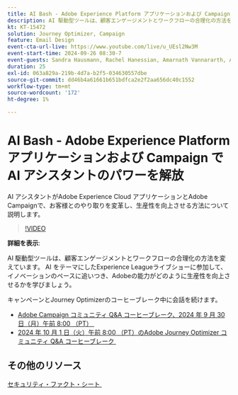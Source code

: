 ```yaml
---
title: AI Bash - Adobe Experience Platform アプリケーションおよび Campaign で AI アシスタントのパワーを解放
description: AI 駆動型ツールは、顧客エンゲージメントとワークフローの合理化の方法を変えています。 AI をテーマとしたExperience Leagueライブウェビナーに参加して、イノベーションのペースに追いつき、Adobeの能力が生産性をどのように向上させるかを学びましょう。 
kt: KT-15472
solution: Journey Optimizer, Campaign
feature: Email Design
event-cta-url-live: https://www.youtube.com/live/u_UEsl2Nw3M
event-start-time: 2024-09-26 08:30-7
event-guests: Sandra Hausmann, Rachel Hanessian, Amarnath Vannararth, Arthur Lacroix
duration: 25
exl-id: 063a829a-219b-4d7a-b2f5-034630557dbe
source-git-commit: dd46b4a61661b651bdfca2e2f2aa656dc40c1552
workflow-type: tm+mt
source-wordcount: '172'
ht-degree: 1%

---
```


# AI Bash - Adobe Experience Platform アプリケーションおよび Campaign で AI アシスタントのパワーを解放

AI アシスタントがAdobe Experience Cloud アプリケーションとAdobe Campaignで、お客様とのやり取りを変革し、生産性を向上させる方法について説明します。 

>[!VIDEO](https://video.tv.adobe.com/v/3434781/?learn=on)

**詳細を表示**:

AI 駆動型ツールは、顧客エンゲージメントとワークフローの合理化の方法を変えています。 AI をテーマにしたExperience Leagueライブショーに参加して、イノベーションのペースに追いつき、Adobeの能力がどのように生産性を向上させるかを学びましょう。

キャンペーンとJourney Optimizerのコーヒーブレーク中に会話を続けます。

* [Adobe Campaign コミュニティ Q&amp;A コーヒーブレーク、2024 年 9 月 30 日（月）午前 8:00 （PT） &#x200B;](https://nam04.safelinks.protection.outlook.com/?url=https%3A%2F%2Fexperienceleaguecommunities.adobe.com%2Ft5%2Fcampaign-classic-events%2Fcommunity-q-amp-a-coffee-break-september-30th-with-adobe%2Fev-p%2F703121&data=05%7C02%7Chausmann%40adobe.com%7C7189a987b4f74e95126b08dcd70c74ee%7Cfa7b1b5a7b34438794aed2c178decee1%7C0%7C0%7C638621695970863600%7CUnknown%7CTWFpbGZsb3d8eyJWIjoiMC4wLjAwMDAiLCJQIjoiV2luMzIiLCJBTiI6Ik1haWwiLCJXVCI6Mn0%3D%7C0%7C%7C%7C&sdata=2HQwN%2BqCPtffUggjzyJWxZutYbYbOTQU4buQKHSux70%3D&reserved=0)
* [2024 年 10 月 1 日（火）午前 8:00 （PT）のAdobe Journey Optimizer コミュニティ Q&amp;A コーヒーブレーク &#x200B;](https://nam04.safelinks.protection.outlook.com/?url=https%3A%2F%2Fexperienceleaguecommunities.adobe.com%2Ft5%2Fjourney-optimizer-events%2Fcommunity-q-amp-a-coffee-break-october-1st-with-adobe-journey%2Fev-p%2F703114&data=05%7C02%7Chausmann%40adobe.com%7C9eaaed2924ce4bcfc40508dcd70cd9f9%7Cfa7b1b5a7b34438794aed2c178decee1%7C0%7C0%7C638621697420749077%7CUnknown%7CTWFpbGZsb3d8eyJWIjoiMC4wLjAwMDAiLCJQIjoiV2luMzIiLCJBTiI6Ik1haWwiLCJXVCI6Mn0%3D%7C0%7C%7C%7C&sdata=B5NeQ57TAnjf7MiSYQ%2B%2Bj0aP2dsidIsz5aAVjY9o9A0%3D&reserved=0)

## その他のリソース

[&#x200B; セキュリティ・ファクト・シート &#x200B;](https://www.adobe.com/content/dam/cc/en/trust-center/ungated/whitepapers/experience-cloud/adobe-ai-assistant-in-aep-security-fact-sheet.pdf)

